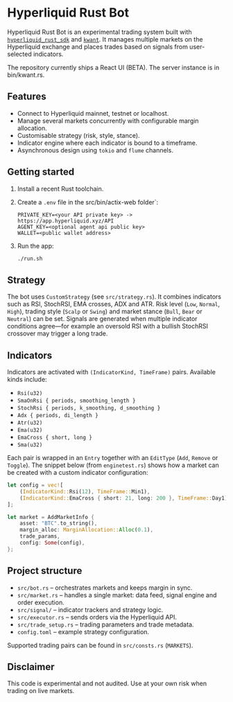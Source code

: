 # Hyperliquid Rust Bot

Hyperliquid Rust Bot is an experimental trading system built with
[`hyperliquid_rust_sdk`](https://github.com/0xNoSystem/hyperliquid-rust-sdk) and
[`kwant`](https://github.com/0xNoSystem/Indicators_rs). It manages multiple
markets on the Hyperliquid exchange and places trades based on signals from
user-selected indicators.

The repository currently ships a React UI (BETA).
The server instance is in bin/kwant.rs.

## Features

- Connect to Hyperliquid mainnet, testnet or localhost.
- Manage several markets concurrently with configurable margin allocation.
- Customisable strategy (risk, style, stance).
- Indicator engine where each indicator is bound to a timeframe.
- Asynchronous design using `tokio` and `flume` channels.

## Getting started

1. Install a recent Rust toolchain.
2. Create a `.env` file in the src/bin/actix-web folder`:

   ```env
   PRIVATE_KEY=<your API private key> -> https://app.hyperliquid.xyz/API
   AGENT_KEY=<optional agent api public key>
   WALLET=<public wallet address>
   ```

3. Run the app:

   ```bash
   ./run.sh
   ```

## Strategy

The bot uses `CustomStrategy` (see `src/strategy.rs`). It combines indicators
such as RSI, StochRSI, EMA crosses, ADX and ATR. Risk level (`Low`, `Normal`,
`High`), trading style (`Scalp` or `Swing`) and market stance (`Bull`, `Bear` or
`Neutral`) can be set. Signals are generated when multiple indicator conditions
agree—for example an oversold RSI with a bullish StochRSI crossover may trigger a
long trade.

## Indicators

Indicators are activated with `(IndicatorKind, TimeFrame)` pairs. Available kinds
include:

- `Rsi(u32)`
- `SmaOnRsi { periods, smoothing_length }`
- `StochRsi { periods, k_smoothing, d_smoothing }`
- `Adx { periods, di_length }`
- `Atr(u32)`
- `Ema(u32)`
- `EmaCross { short, long }`
- `Sma(u32)`

Each pair is wrapped in an `Entry` together with an `EditType` (`Add`, `Remove` or
`Toggle`). The snippet below (from `enginetest.rs`) shows how a market can be
created with a custom indicator configuration:

```rust
let config = vec![
    (IndicatorKind::Rsi(12), TimeFrame::Min1),
    (IndicatorKind::EmaCross { short: 21, long: 200 }, TimeFrame::Day1),
];

let market = AddMarketInfo {
    asset: "BTC".to_string(),
    margin_alloc: MarginAllocation::Alloc(0.1),
    trade_params,
    config: Some(config),
};
```

## Project structure

- `src/bot.rs` – orchestrates markets and keeps margin in sync.
- `src/market.rs` – handles a single market: data feed, signal engine and order
  execution.
- `src/signal/` – indicator trackers and strategy logic.
- `src/executor.rs` – sends orders via the Hyperliquid API.
- `src/trade_setup.rs` – trading parameters and trade metadata.
- `config.toml` – example strategy configuration.

Supported trading pairs can be found in `src/consts.rs` (`MARKETS`).

## Disclaimer

This code is experimental and not audited. Use at your own risk when trading on
live markets.
